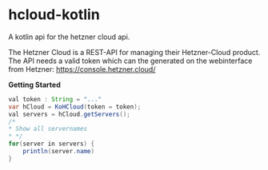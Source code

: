 # hcloud-kotlin
A kotlin api for the hetzner cloud api.

The Hetzner Cloud is a REST-API for managing their Hetzner-Cloud product. 
The API needs a valid token which can the generated on the webinterface from Hetzner:
https://console.hetzner.cloud/

**Getting Started**
```java
val token : String = "..."
var hCloud = KoHCloud(token = token);
val servers = hCloud.getServers();
/*
* Show all servernames
* */
for(server in servers) {
    println(server.name)
}
```


